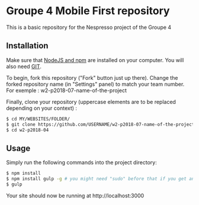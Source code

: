 # Groupe 4 Mobile First repository
This is a basic repository for the Nespresso project of the Groupe 4

## Installation
Make sure that [NodeJS and npm](https://docs.npmjs.com/getting-started/installing-node) are installed on your computer. You will also need [GIT](https://git-scm.com/downloads).

To begin, fork this repository ("Fork" button just up there).
Change the forked repository name (in "Settings" panel) to match your team number. For exemple : w2-p2018-07-name-of-the-project

Finally, clone your repository (uppercase elements are to be replaced depending on your context) :
```sh
$ cd MY/WEBSITES/FOLDER/
$ git clone https://github.com/USERNAME/w2-p2018-07-name-of-the-project.git
$ cd w2-p2018-04
```

## Usage
Simply run the following commands into the project directory:
```sh
$ npm install
$ npm install gulp -g # you might need "sudo" before that if you get an error
$ gulp
```
Your site should now be running at http://localhost:3000